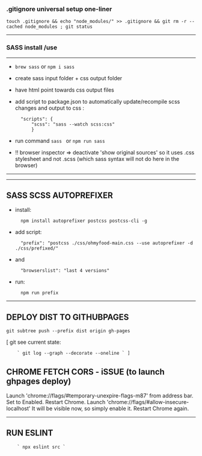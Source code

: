 ### .gitignore universal setup one-liner

    touch .gitignore && echo "node_modules/" >> .gitignore && git rm -r --cached node_modules ; git status

----


### SASS install /use
---
- `brew sass`  or  `npm i sass`
- create sass input folder +  css output folder
- have html point towards css output files

- add script to package.json to automatically update/recompile scss changes and output to css :  
        
        "scripts": {
            "scss": "sass --watch scss:css"
            }

- run command `sass ` or  `npm run sass`

- !! browser inspector => deactivate 'show original sources' so it uses .css stylesheet and not .scss (which sass syntax will not do here in the browser)

---
---

SASS SCSS AUTOPREFIXER
-----
- install: 

        npm install autoprefixer postcss postcss-cli -g

- add script:

        "prefix": "postcss ./css/ohmyfood-main.css --use autoprefixer -d ./css/prefixed/"

- and       
        
        "browserslist": "last 4 versions"

- run:

        npm run prefix


----


DEPLOY DIST TO GITHUBPAGES
-----------

` git subtree push --prefix dist origin gh-pages `


[ git see current state:

        ` git log --graph --decorate --oneline ` ]


CHROME FETCH CORS - iSSUE (to launch ghpages deploy)
-----

Launch 'chrome://flags/#temporary-unexpire-flags-m87' from address bar.
Set to Enabled.
Restart Chrome.
Launch 'chrome://flags/#allow-insecure-localhost'
It will be visible now, so simply enable it.
Restart Chrome again.

----


RUN ESLINT 
----

        ` npx eslint src `
